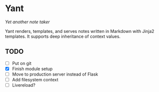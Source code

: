 Yant
===

*Yet another note taker*

Yant renders, templates, and serves notes written in Markdown with Jinja2 templates. It supports deep inheritance of context values.

## TODO

- [ ] Put on git
- [x] Finish module setup
- [ ] Move to production server instead of Flask
- [ ] Add filesystem context
- [ ] Livereload?